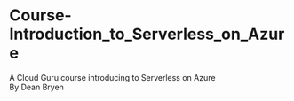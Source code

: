 # Course-Introduction_to_Serverless_on_Azure
A Cloud Guru course introducing to Serverless on Azure  
By Dean Bryen
